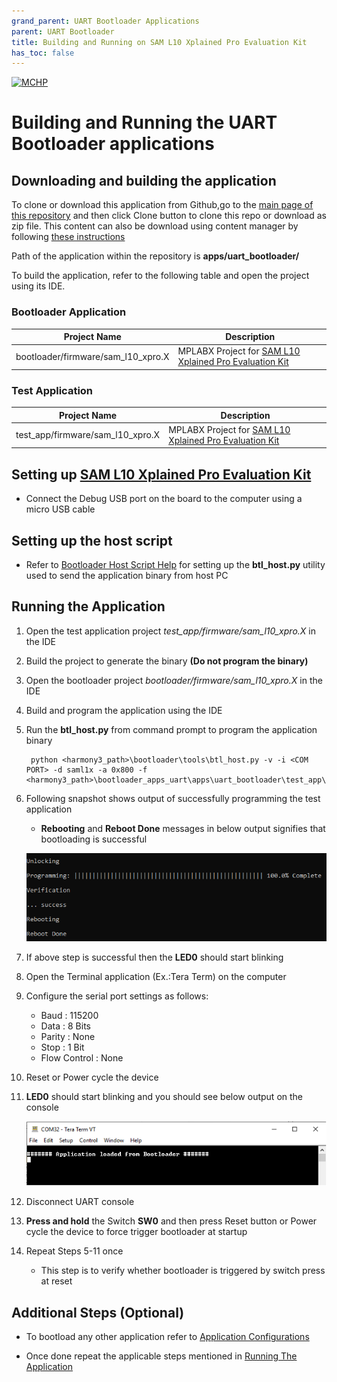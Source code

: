 ```yaml
---
grand_parent: UART Bootloader Applications
parent: UART Bootloader
title: Building and Running on SAM L10 Xplained Pro Evaluation Kit
has_toc: false
---
```


[![MCHP](https://www.microchip.com/ResourcePackages/Microchip/assets/dist/images/logo.png)](https://www.microchip.com)

# Building and Running the UART Bootloader applications

## Downloading and building the application

To clone or download this application from Github,go to the [main page of this repository](https://github.com/Microchip-MPLAB-Harmony/bootloader_apps_uart) and then click Clone button to clone this repo or download as zip file. This content can also be download using content manager by following [these instructions](https://github.com/Microchip-MPLAB-Harmony/contentmanager/wiki)

Path of the application within the repository is **apps/uart_bootloader/**

To build the application, refer to the following table and open the project using its IDE.

### Bootloader Application

| Project Name      | Description                                    |
| ----------------- | ---------------------------------------------- |
| bootloader/firmware/sam_l10_xpro.X    | MPLABX Project for [SAM L10 Xplained Pro Evaluation Kit](https://www.microchip.com/DevelopmentTools/ProductDetails/dm320204)|

### Test Application

| Project Name      | Description                                    |
| ----------------- | ---------------------------------------------- |
| test_app/firmware/sam_l10_xpro.X    | MPLABX Project for [SAM L10 Xplained Pro Evaluation Kit](https://www.microchip.com/DevelopmentTools/ProductDetails/dm320204)|

## Setting up [SAM L10 Xplained Pro Evaluation Kit](https://www.microchip.com/DevelopmentTools/ProductDetails/dm320204)

- Connect the Debug USB port on the board to the computer using a micro USB cable

## Setting up the host script

- Refer to [Bootloader Host Script Help](../../../tools/docs/readme_btl_host.md) for setting up the **btl_host.py** utility used to send the application binary from host PC

## Running the Application

1. Open the test application project *test_app/firmware/sam_l10_xpro.X* in the IDE
2. Build the project to generate the binary **(Do not program the binary)**
3. Open the bootloader project *bootloader/firmware/sam_l10_xpro.X* in the IDE
4. Build and program the application using the IDE

5. Run the **btl_host.py** from command prompt to program the application binary

        python <harmony3_path>\bootloader\tools\btl_host.py -v -i <COM PORT> -d saml1x -a 0x800 -f <harmony3_path>\bootloader_apps_uart\apps\uart_bootloader\test_app\firmware\sam_l10_xpro.X\dist\sam_l10_xpro\production\sam_l10_xpro.X.production.bin

6. Following snapshot shows output of successfully programming the test application
    - **Rebooting** and **Reboot Done** messages in below output signifies that bootloading is successful

    ![output](./images/btl_host_output.png)

7. If above step is successful then the **LED0** should start blinking
8. Open the Terminal application (Ex.:Tera Term) on the computer
9. Configure the serial port settings as follows:
    - Baud : 115200
    - Data : 8 Bits
    - Parity : None
    - Stop : 1 Bit
    - Flow Control : None

10. Reset or Power cycle the device
11. **LED0** should start blinking and you should see below output on the console

    ![output](./images/btl_uart_test_app_console_success_l10.png)

12. Disconnect UART console
13. **Press and hold** the Switch **SW0** and then press Reset button or Power cycle the device to force trigger bootloader at startup
14. Repeat Steps 5-11 once
    - This step is to verify whether bootloader is triggered by switch press at reset

## Additional Steps (Optional)
- To bootload any other application refer to [Application Configurations](../../docs/readme_configure_application_sam.md)

- Once done repeat the applicable steps mentioned in [Running The Application](#running-the-application)
